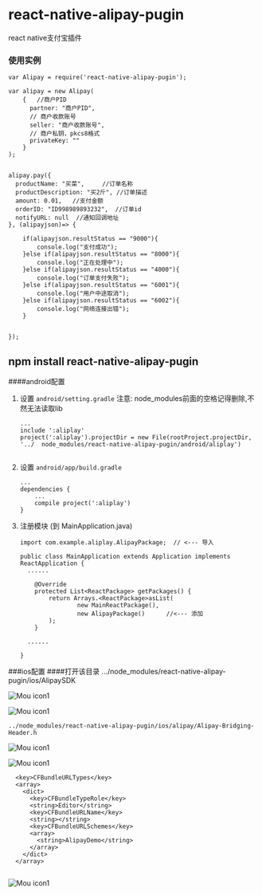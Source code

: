 # react-native-alipay-pugin
react native支付宝插件


### 使用实例

	var Alipay = require('react-native-alipay-pugin');

    var alipay = new Alipay(
        {   //商户PID
          partner: "商户PID",
          // 商户收款账号
          seller: "商户收款账号",
          // 商户私钥，pkcs8格式
          privateKey: ""
        }
    );


    alipay.pay({
      productName: "买菜",     //订单名称
      productDescription: "买2斤", //订单描述
      amount: 0.01,   //支付金额
      orderID: "ID998989893232",  //订单id
      notifyURL: null  //通知回调地址
    }, (alipayjson)=> {

        if(alipayjson.resultStatus == "9000"){
            console.log("支付成功");
        }else if(alipayjson.resultStatus == "8000"){
            console.log("正在处理中");
        }else if(alipayjson.resultStatus == "4000"){
            console.log("订单支付失败");
        }else if(alipayjson.resultStatus == "6001"){
            console.log("用户中途取消");
        }else if(alipayjson.resultStatus == "6002"){
            console.log("网络连接出错");
        }


    });
      
	


## npm install react-native-alipay-pugin

####android配置
1. 设置 `android/setting.gradle` 注意: node_modules前面的空格记得删除,不然无法读取lib

    ```
    ...
	include ':aliplay'
	project(':aliplay').projectDir = new File(rootProject.projectDir, '../	node_modules/react-native-alipay-pugin/android/aliplay')

	
    ```

2. 设置 `android/app/build.gradle`

    ```
    ...
    dependencies {
        ...
        compile project(':aliplay')
    }
    ```
    
3. 注册模块 (到 MainApplication.java)

    ```
    import com.example.aliplay.AlipayPackage;  // <--- 导入

    public class MainApplication extends Application implements ReactApplication {
      ......

        @Override
    	protected List<ReactPackage> getPackages() {
      		return Arrays.<ReactPackage>asList(
          			new MainReactPackage(),
          			new AlipayPackage()      //<--- 添加
      		);
    	} 

      ......

    }
    ```

###ios配置
####打开该目录 .../node_modules/react-native-alipay-pugin/ios/AlipaySDK

![Mou icon1](https://cl.ly/3L0u321Z1d0E/download/alipay01.png)

![Mou icon1](https://cl.ly/1e1q3m3w0l2M/download/alipay02.png)

```
../node_modules/react-native-alipay-pugin/ios/alipay/Alipay-Bridging-Header.h

```

![Mou icon1](https://cl.ly/0N2S0P1B1I3o/download/alipay03.png)

![Mou icon1](https://cl.ly/2n0C010L430e/download/alipay04.png)

```
  <key>CFBundleURLTypes</key>
  <array>
    <dict>
      <key>CFBundleTypeRole</key>
      <string>Editor</string>
      <key>CFBundleURLName</key>
      <string></string>
      <key>CFBundleURLSchemes</key>
      <array>
        <string>AlipayDemo</string>
      </array>
    </dict>
  </array>
	

```

![Mou icon1](https://cl.ly/1s041O0R1S2V/download/alipay05.png)





